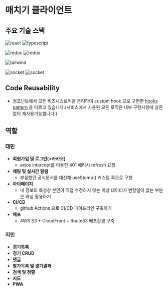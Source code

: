 # 매치기 클라이언트

## 주요 기술 스택

![react](https://img.shields.io/badge/React-20232A?style=for-the-badge&logo=react&logoColor=61DAFB)
![typescript](https://img.shields.io/badge/TypeScript-007ACC?style=for-the-badge&logo=typescript&logoColor=white)

![redux](https://img.shields.io/badge/Redux-593D88?style=for-the-badge&logo=redux&logoColor=white)
![redux](https://img.shields.io/badge/ReactQuery-FF4154?style=for-the-badge&logo=react-query&logoColor=white)

![tailwind](https://img.shields.io/badge/Tailwind_CSS-38B2AC?style=for-the-badge&logo=tailwind-css&logoColor=white) 

![socket](https://img.shields.io/badge/SockJS-010101?&style=for-the-badge&logo=Socket.io&logoColor=white)
![socket](https://img.shields.io/badge/StompJS-43B02A?&style=for-the-badge&logo=Sogou&logoColor=white)

## Code Reusability

- 컴포넌트에서 모든 비즈니스로직을 분리하여 custom hook 으로 구현한 [hooks pattern](https://blog.bitsrc.io/new-react-design-pattern-return-component-from-hooks-79215c3eac00) 을 따르고 있습니다.(서비스에서 사용된 모든 로직은 내부 구현사항에 상관없이 재사용가능합니다.)


## 역할

### 태민

- **회원가입 및 로그인(+카카오)**
  - axios intercept를 이용한 401 에러시 refresh 요청
- **채팅 및 실시간 알림**
  - 부실했던 공식문서를 대신해 useStomp() 커스텀 훅으로 구현
- **마이페이지**
  - 내 정보의 특성상 본인이 직접 수정하지 않는 이상 데이터가 변할일이 없는 부분은 캐싱 활용하기
- **CI/CD**
  - github Actions 으로 CI/CD 파이프라인 구축하기
- **배포**
  - AWS S3 + CloudFront + Route53 배포환경 구축

### 지민
 
- **경기목록**
- **경기 CRUD**
- **댓글**
- **참가목록 및 경기결과**
- **검색 및 정렬**
- **지도**
- **PWA**


